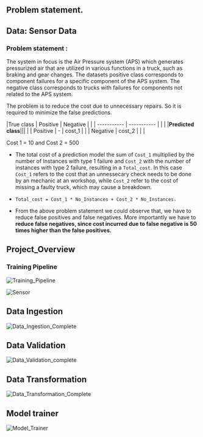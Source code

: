 ## Problem statement.
   ## Data: Sensor Data

### Problem statement :

The system in focus is the Air Pressure system (APS) which generates pressurized air that are utilized in various functions in a truck, such as braking and gear changes. The datasets positive class corresponds to component failures for a specific component of the APS system. The negative class corresponds to trucks with failures for components not related to the APS system.

The problem is to reduce the cost due to unnecessary repairs. So it is required to minimize the false predictions.


|True class | Positive | Negative | |
| ----------- | ----------- |   |  |
|<b>Predicted class</b>||| |
| Positive      |   -       | cost_1  |    |
| Negative   | cost_2        |  | |


Cost 1 = 10 and Cost 2 = 500


- The total cost of a prediction model the sum of `Cost_1` multiplied by the number of Instances with type 1 failure and `Cost_2` with the number of instances with type 2 failure, resulting in a `Total_cost`. In this case `Cost_1` refers to the cost that an unnessecary check needs to be done by an mechanic at an workshop, while `Cost_2` refer to the cost of missing a faulty truck, which may cause a breakdown. 
- `Total_cost = Cost_1 * No_Instances + Cost_2 * No_Instances.`

- From the above problem statement we could observe that, we have to reduce false positives and false negatives. More importantly we have to **reduce false negatives, since cost incurred due to false negative is 50 times higher than the false positives.**






## Project_Overview 


### Training Pipeline 
![Training_Pipeline](https://user-images.githubusercontent.com/109200332/225400692-4b1f7725-d9aa-402c-af47-f2bead839adf.png)


![Sensor ](https://user-images.githubusercontent.com/109200332/225382868-ded182fe-e0ca-4f0e-9298-2036273f3d9c.png)

## Data Ingestion 
![Data_Ingestion_Complete](https://user-images.githubusercontent.com/109200332/225345768-06535df9-3cea-4f39-87c9-a7583468f68f.png)


## Data Validation 


![Data_Validation_complete](https://user-images.githubusercontent.com/109200332/225347020-f798fb8a-7466-4d7d-b8e9-65b1529ce8d5.png)


## Data Transformation 

![Data_Transformation_Complete](https://user-images.githubusercontent.com/109200332/225348759-36ce36c4-53e9-415c-9037-e77dccfee53c.png)


## Model trainer 
![Model_Trainer](https://user-images.githubusercontent.com/109200332/225368082-5010e0dd-5f4b-47de-869c-06a599ac0f21.png)


